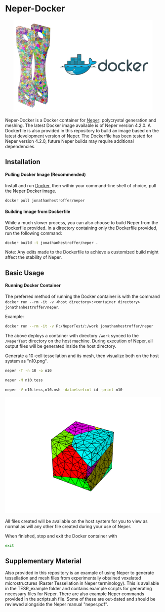 # Neper-Docker
<p align="center">
  <img width="450" height="300" src="https://github.com/jonathanhestroffer/Neper-Docker/blob/master/preview.png">
</p>

Neper-Docker is a Docker container for [Neper](neper.info): polycrystal generation and meshing. The latest Docker image available is of Neper version 4.2.0. A Dockerfile is also provided in this repository to build an image based on the latest development version of Neper. The Dockerfile has been tested for Neper version 4.2.0, future Neper builds may require additional dependencies.

## Installation

#### Pulling Docker Image (Recommended)

Install and run [Docker](https://docs.docker.com/), then within your command-line shell of choice, pull the Neper Docker image.

```bash
docker pull jonathanhestroffer/neper
```

#### Building Image from Dockerfile

While a much slower process, you can also choose to build Neper from the Dockerfile provided. In a directory containing only the Dockerfile provided, run the following command:

```bash
docker build -t jonathanhestroffer/neper .
```

Note: Any edits made to the Dockerfile to achieve a customized build might affect the stability of Neper.

## Basic Usage

#### Running Docker Container

The preferred method of running the Docker container is with the command ```docker run --rm -it -v <host directory>:<container directory> jonathanhestroffer/neper```.

Example:
```bash
docker run --rm -it -v F:/NeperTest/:/work jonathanhestroffer/neper
```

The above deploys a container with directory ```/work``` synced to the ```/NeperTest``` directory on the host machine. During execution of Neper, all output files will be generated inside the host directory.

Generate a 10-cell tessellation and its mesh, then visualize both on the host system as "n10.png". 

```bash
neper -T -n 10 -o n10
```
```bash
neper -M n10.tess
```
```bash
neper -V n10.tess,n10.msh -dataelsetcol id -print n10
```
		
![Visualization](https://github.com/jonathanhestroffer/Neper-Docker/blob/master/n10.png)
        
All files created will be available on the host system for you to view as normal as will any other file created during your use of Neper.
    
When finished, stop and exit the Docker container with

```bash
exit
```

## Supplementary Material

Also provided in this repository is an example of using Neper to generate tessellation and mesh files from experimentally obtained voxelated microstructures (Raster Tessellation in Neper terminology). This is available in the TESR_example folder and contains example scripts for generating necessary files for Neper. There are also example Neper commands provided in the scripts.sh file. Some of these are out-dated and should be reviewed alongside the Neper manual "neper.pdf".
